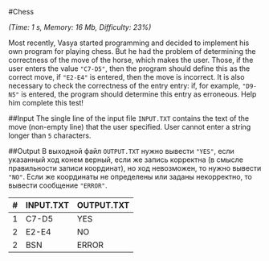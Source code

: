 #Chess

*(Time: 1 s, Memory: 16 Mb, Difficulty: 23%)*

Most recently, Vasya started programming and decided to implement 
his own program for playing chess. But he had the problem of determining 
the correctness of the move of the horse, which makes the user. 
Those, if the user enters the value `"C7-D5"`, then the program should 
define this as the correct move, if `"E2-E4"` is entered, then the move 
is incorrect. It is also necessary to check the correctness of the entry 
entry: if, for example, `"D9-N5"` is entered, the program should determine 
this entry as erroneous. Help him complete this test!

##Input
The single line of the input file `INPUT.TXT` contains the text of 
the move (non-empty line) that the user specified. User cannot enter 
a string longer than `5` characters.

##Output
В выходной файл `OUTPUT.TXT` нужно вывести `"YES"`, если указанный ход 
конем верный, если же запись корректна (в смысле правильности записи 
координат), но ход невозможен, то нужно вывести `"NO"`. Если же координаты 
не определены или заданы некорректно, то вывести сообщение `"ERROR"`.

|**#** | **INPUT.TXT** | **OUTPUT.TXT** |
|---|---|-----|
|1|  C7-D5|  YES |
|2|  E2-E4|  NO|
|2|  BSN|  ERROR|

